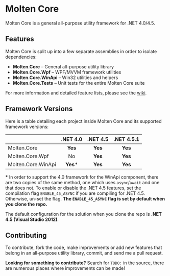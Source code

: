 # Molten Core

Molten Core is a general all-purpose utility framework for .NET 4.0/4.5.

## Features

Molten Core is split up into a few separate assemblies in order to isolate dependencies:

* **Molten.Core** &ndash; General all-purpose utility library
* **Molten.Core.Wpf** &ndash; WPF/MVVM framework utilities
* **Molten.Core.WinApi** &ndash; Win32 utilities and helpers
* **Molten.Core.Tests** &ndash; Unit tests for the entire Molten Core suite

For more information and detailed feature lists, please see the [wiki](https://github.com/qJake/molten-core/wiki).

## Framework Versions

Here is a table detailing each project inside Molten Core and its supported framework versions:

| &nbsp;             | .NET 4.0  | .NET 4.5 | .NET 4.5.1 |
|--------------------|:---------:|:--------:|:----------:|
| Molten.Core        | **Yes**   | **Yes**  | **Yes**    |
| Molten.Core.Wpf    |   No      | **Yes**  | **Yes**    |
| Molten.Core.WinApi | **Yes***  | **Yes**  | **Yes**    |

**&#42;** In order to support the 4.0 framework for the WinApi component, there are two copies of the same method, one which uses `async`/`await` and one that does not. To enable or disable the .NET 4.5 features, set the compilation flag `ENABLE_45_ASYNC` if you are compiling for .NET 4.5. Otherwise, un-set the flag. **The `ENABLE_45_ASYNC` flag is set by default when you clone the repo.**

The default configuration for the solution when you clone the repo is **.NET 4.5 (Visual Studio 2012)**.

## Contributing

To contribute, fork the code, make improvements or add new features that belong in an all-purpose utility library, commit, and send me a pull request.

**Looking for something to contribute?** Search for `TODO:` in the source, there are numerous places where improvements can be made!
